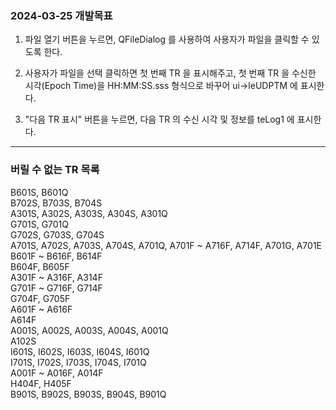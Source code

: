 
### 2024-03-25 개발목표

1. 파일 열기 버튼을 누르면, QFileDialog 를 사용하여 사용자가 파일을 클릭할 수 있도록 한다.

2. 사용자가 파일을 선택 클릭하면 첫 번째 TR 을 표시해주고, 첫 번째 TR 을 수신한 시각(Epoch Time)을 HH:MM:SS.sss 형식으로 바꾸어 ui->leUDPTM 에 표시한다.

3. "다음 TR 표시" 버튼을 누르면, 다음 TR 의 수신 시각 및 정보를 teLog1 에 표시한다.

--------------------
### 버릴 수 없는 TR 목록

B601S, B601Q  
B702S, B703S, B704S  
A301S, A302S, A303S, A304S, A301Q  
G701S, G701Q  
G702S, G703S, G704S  
A701S, A702S, A703S, A704S, A701Q, A701F ~ A716F, A714F, A701G, A701E  
B601F ~ B616F, B614F  
B604F, B605F  
A301F ~ A316F, A314F  
G701F ~ G716F, G714F  
G704F, G705F  
A601F ~ A616F  
A614F  
A001S, A002S, A003S, A004S, A001Q  
A102S  
I601S, I602S, I603S, I604S, I601Q  
I701S, I702S, I703S, I704S, I701Q  
A001F ~ A016F, A014F  
H404F, H405F  
B901S, B902S, B903S, B904S, B901Q  
